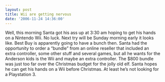 ```yaml
---
layout: post
title: Wii are getting nervous
date: '2006-11-24 14:36:00'
---
```


Well, this morning Santa got his ass up at 3:30 am hoping to get his hands on a Nintendo Wii. No luck. Next try will be Sunday morning early it looks like. Best Buy is apparently going to have a bunch then. Santa had the opportunity to order a “bundle” from an online reseller that included an extra controller, some other stuff and several games, but all he wants for the Anderson kids is the Wii and maybe an extra controller. The $800 bundle was just too far over the Christmas budget for the jolly old elf. Santa hopes he can get his hands on a Wii before Christmas. At least he’s not looking for a Playstation 3.